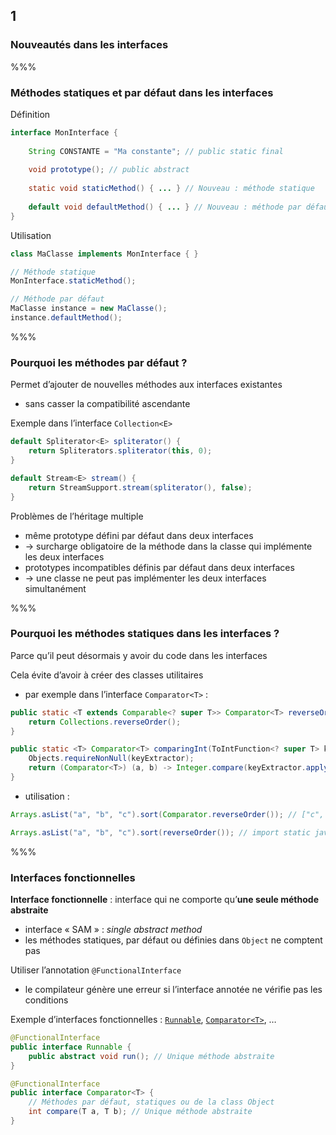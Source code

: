 <!-- .slide: data-background-image="images/java-cup.svg" data-background-size="400px" class="chapter" -->
## 1
### Nouveautés dans les interfaces


%%%


<!-- .slide: class="slide" data-background-image="images/java-cup.svg" data-background-size="400px" -->
### Méthodes statiques et par défaut dans les interfaces

Définition

```java
interface MonInterface {
 
	String CONSTANTE = "Ma constante"; // public static final
	
	void prototype(); // public abstract
	
	static void staticMethod() { ... } // Nouveau : méthode statique
	
	default void defaultMethod() { ... } // Nouveau : méthode par défaut
}
```

Utilisation

```java
class MaClasse implements MonInterface { }

// Méthode statique
MonInterface.staticMethod();

// Méthode par défaut
MaClasse instance = new MaClasse();
instance.defaultMethod();
```


%%%


<!-- .slide: class="slide" data-background-image="images/java-cup.svg" data-background-size="400px" -->
### Pourquoi les méthodes par défaut ?

Permet d’ajouter de nouvelles méthodes aux interfaces existantes
 - sans casser la compatibilité ascendante

Exemple dans l’interface `Collection<E>`
```java
default Spliterator<E> spliterator() {
	return Spliterators.spliterator(this, 0);
}

default Stream<E> stream() {
	return StreamSupport.stream(spliterator(), false);
}
```

<!-- .element: class="icon warn" -->Problèmes de l’héritage multiple
 - même prototype défini par défaut dans deux interfaces
  - &rarr; surcharge obligatoire de la méthode dans la classe qui implémente les deux interfaces
 - prototypes incompatibles définis par défaut dans deux interfaces
  - &rarr; une classe ne peut pas implémenter les deux interfaces simultanément


%%%


<!-- .slide: class="slide" data-background-image="images/java-cup.svg" data-background-size="400px" -->
### Pourquoi les méthodes statiques dans les interfaces ?

Parce qu’il peut désormais y avoir du code dans les interfaces

Cela évite d’avoir à créer des classes utilitaires
 - par exemple dans l’interface `Comparator<T>` :

```java
public static <T extends Comparable<? super T>> Comparator<T> reverseOrder() {
	return Collections.reverseOrder();
}

public static <T> Comparator<T> comparingInt(ToIntFunction<? super T> keyExtractor) {
	Objects.requireNonNull(keyExtractor);
	return (Comparator<T>) (a, b) -> Integer.compare(keyExtractor.applyAsInt(a), keyExtractor.applyAsInt(b));
}    
```

 - utilisation :

```java
Arrays.asList("a", "b", "c").sort(Comparator.reverseOrder()); // ["c", "b", "a"]

Arrays.asList("a", "b", "c").sort(reverseOrder()); // import static java.util.Comparator.* 
```


%%%


<!-- .slide: class="slide" data-background-image="images/java-cup.svg" data-background-size="400px" -->
### Interfaces fonctionnelles

**Interface fonctionnelle** : interface qui ne comporte qu’**une seule méthode abstraite**
 - interface « SAM » : *single abstract method*
 - les méthodes statiques, par défaut ou définies dans `Object` ne comptent pas

Utiliser l’annotation `@FunctionalInterface`
 - le compilateur génère une erreur si l’interface annotée ne vérifie pas les conditions

Exemple d’interfaces fonctionnelles : [`Runnable`](https://docs.oracle.com/javase/8/docs/api/java/lang/Runnable.html), [`Comparator<T>`](https://docs.oracle.com/javase/8/docs/api/java/util/Comparator.html), &hellip;
```java
@FunctionalInterface
public interface Runnable {
	public abstract void run(); // Unique méthode abstraite
}

@FunctionalInterface
public interface Comparator<T> {
	// Méthodes par défaut, statiques ou de la class Object
	int compare(T a, T b); // Unique méthode abstraite
}
```

